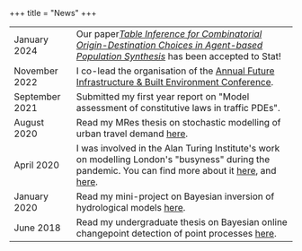 +++
title = "News"
+++

<table>
  <!-- <tr> -->
    <!-- <td>July 2024</td>
    <td> Presented my latest work "Generating Origin-Destination Matrices in Neural Spatial Interaction Models" at the  <a href="https://www.auai.org/uai2024/", target="_blank"><i>Uncertainty in Artificial Intelligence Conference</i></a> . </td>
  </tr>
  <tr>
    <td>June 2024</td>
    <td> Participated in the <a href="https://summerschool.eitdigital.eu/deep-tech-entrepreneurship-and-smart-grid", target="_blank"><i>Deep Tech Entrepreneurship and Smart Grid Summer School</i></a>. </td>
  </tr> -->
  <!-- <tr>
    <td>March 2024</td>
    <td>Read our <a href="https://medium.com/@yzachos", target="_blank"><i>article on Medium</i></a> about the release of our new Python package for generating Neural Spatial Interaction Tables. </td>
  </tr> -->
  <tr>
    <td>January 2024</td>
    <td>Our paper<a href="https://onlinelibrary.wiley.com/doi/10.1002/sta4.656", target="_blank"><i>Table Inference for Combinatorial Origin-Destination Choices in Agent-based Population Synthesis</i></a> has been accepted to Stat!</td>
  </tr>
  <tr>
    <td>November 2022</td>
    <td>I co-lead the organisation of the <a href="https://www.fibe-cdt.eng.cam.ac.uk/news/fibe2-conference", target="_blank">Annual Future Infrastructure & Built Environment Conference</a>.</td>
  </tr>
  <tr>
    <td>September 2021</td>
    <td>Submitted my first year report on "Model assessment of constitutive laws in traffic PDEs"</a>.</td>
  </tr>
  <tr>
    <td>August 2020</td>
    <td>Read my MRes thesis on stochastic modelling of urban travel demand <a href="../research/stochastic-modelling-of-urban-travel-demand/">here</a>.</td>
  </tr>
  <tr>
    <td>April 2020</td>
    <td>I was involved in the Alan Turing Institute's work on modelling London's "busyness" during the pandemic. You can find more about it <a href="https://www.lrfoundation.org.uk/en/news/understanding-londons-busyness/", target="_blank">here</a>, and <a href="https://www.fibe-cdt.eng.cam.ac.uk/news/YannisZachosNews", target="_blank">here</a>.</td>
  </tr>
  <tr>
    <td>January 2020</td>
    <td>Read my mini-project on Bayesian inversion of hydrological models <a href="../research/bayesian-hydrological-modelling/">here</a>.</td>
  </tr>
  <tr>
    <td>June 2018</td>
    <td>Read my undergraduate thesis on Bayesian online changepoint detection of point processes <a href="../research/bayesian-online-changepoint-detection-of-point-processes/">here</a>.</td>
  </tr>
</table>
